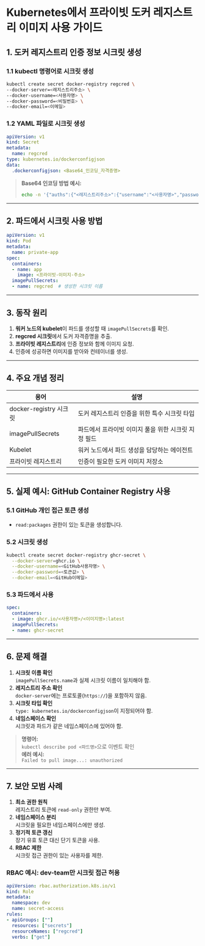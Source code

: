 # Kubernetes에서 프라이빗 도커 레지스트리 이미지 사용 가이드

## 1. 도커 레지스트리 인증 정보 시크릿 생성

### 1.1 kubectl 명령어로 시크릿 생성
```bash
kubectl create secret docker-registry regcred \
--docker-server=<레지스트리주소> \
--docker-username=<사용자명> \
--docker-password=<비밀번호> \
--docker-email=<이메일>
```

### 1.2 YAML 파일로 시크릿 생성
```yaml
apiVersion: v1
kind: Secret
metadata:
  name: regcred
type: kubernetes.io/dockerconfigjson
data:
  .dockerconfigjson: <Base64_인코딩_자격증명>
```

> **Base64 인코딩 방법 예시:**  
> ```bash
> echo -n '{"auths":{"<레지스트리주소>":{"username":"<사용자명>","password":"<비밀번호>","email":"<이메일>","auth":"<Base64_사용자명:비밀번호>"}}}' | base64
> ```

---

## 2. 파드에서 시크릿 사용 방법
```yaml
apiVersion: v1
kind: Pod
metadata:
  name: private-app
spec:
  containers:
  - name: app
    image: <프라이빗-이미지-주소>
  imagePullSecrets:
  - name: regcred  # 생성한 시크릿 이름
```

---

## 3. 동작 원리

1. **워커 노드의 kubelet**이 파드를 생성할 때 `imagePullSecrets`를 확인.
2. **regcred 시크릿**에서 도커 자격증명을 추출.
3. **프라이빗 레지스트리**에 인증 정보와 함께 이미지 요청.
4. 인증에 성공하면 이미지를 받아와 컨테이너를 생성.

---

## 4. 주요 개념 정리

| 용어                  | 설명                                                |
|-----------------------|-----------------------------------------------------|
| docker-registry 시크릿 | 도커 레지스트리 인증을 위한 특수 시크릿 타입         |
| imagePullSecrets      | 파드에서 프라이빗 이미지 풀을 위한 시크릿 지정 필드  |
| Kubelet               | 워커 노드에서 파드 생성을 담당하는 에이전트          |
| 프라이빗 레지스트리    | 인증이 필요한 도커 이미지 저장소                    |

---

## 5. 실제 예시: GitHub Container Registry 사용

### 5.1 GitHub 개인 접근 토큰 생성

- `read:packages` 권한이 있는 토큰을 생성합니다.

### 5.2 시크릿 생성
```bash
kubectl create secret docker-registry ghcr-secret \
  --docker-server=ghcr.io \
  --docker-username=<GitHub사용자명> \
  --docker-password=<토큰값> \
  --docker-email=<GitHub이메일>
```

### 5.3 파드에서 사용
```yaml
spec:
  containers:
  - image: ghcr.io/<사용자명>/<이미지명>:latest
  imagePullSecrets:
  - name: ghcr-secret
```

---

## 6. 문제 해결

1. **시크릿 이름 확인**  
   `imagePullSecrets.name`과 실제 시크릿 이름이 일치해야 함.
2. **레지스트리 주소 확인**  
   `docker-server`에는 프로토콜(`https://`)을 포함하지 않음.
3. **시크릿 타입 확인**  
   `type: kubernetes.io/dockerconfigjson`이 지정되어야 함.
4. **네임스페이스 확인**  
   시크릿과 파드가 같은 네임스페이스에 있어야 함.

> **명령어:**  
> `kubectl describe pod <파드명>`으로 이벤트 확인  
> **에러 예시:**  
> `Failed to pull image...: unauthorized`

---

## 7. 보안 모범 사례

1. **최소 권한 원칙**  
   레지스트리 토큰에 `read-only` 권한만 부여.
2. **네임스페이스 분리**  
   시크릿을 필요한 네임스페이스에만 생성.
3. **정기적 토큰 갱신**  
   장기 유효 토큰 대신 단기 토큰을 사용.
4. **RBAC 제한**  
   시크릿 접근 권한이 있는 사용자를 제한.

### RBAC 예시: dev-team만 시크릿 접근 허용
```yaml
apiVersion: rbac.authorization.k8s.io/v1
kind: Role
metadata:
  namespace: dev
  name: secret-access
rules:
- apiGroups: [""]
  resources: ["secrets"]
  resourceNames: ["regcred"]
  verbs: ["get"]
```
